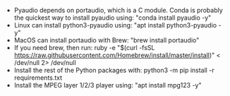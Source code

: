 * Pyaudio depends on portaudio, which is a C module. Conda is probably the quickest way to install pyaudio using: "conda install pyaudio -y"
* Linux can install python3-pyaudio using: "apt install python3-pyaudio -y"
* MacOS can install portaudio with Brew: "brew install portaudio"
* If you need brew, then run: ruby -e "$(curl -fsSL https://raw.githubusercontent.com/Homebrew/install/master/install)" < /dev/null 2> /dev/null
* Install the rest of the Python packages with: python3 -m pip install -r requirements.txt
* Install the MPEG layer 1/2/3 player using: "apt install mpg123 -y"
